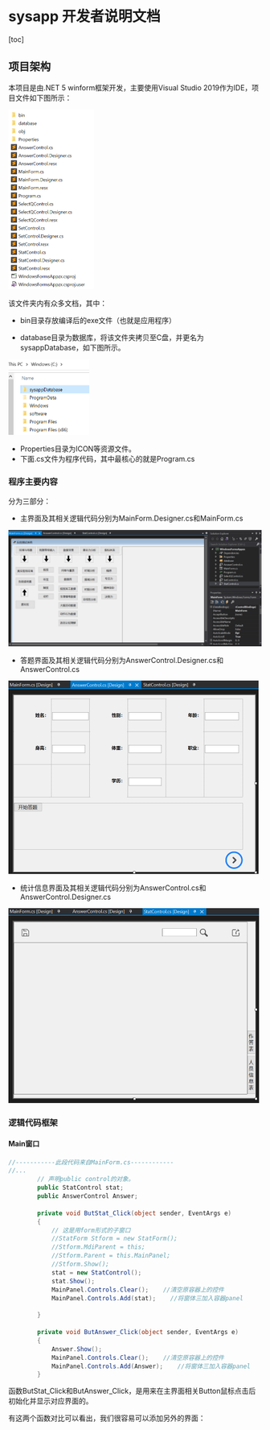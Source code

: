 

# sysapp 开发者说明文档

[toc]



## 项目架构

本项目是由.NET 5 winform框架开发，主要使用Visual Studio 2019作为IDE，项目文件如下图所示：

<img src="README.assets/project.png" alt="project" style="zoom:50%;" />

该文件夹内有众多文档，其中：

* bin目录存放编译后的exe文件（也就是应用程序）

* database目录为数据库，将该文件夹拷贝至C盘，并更名为sysappDatabase，如下图所示。

<img src="README.assets/shujuku.png" alt="shujuku" style="zoom:50%;" />

* Properties目录为ICON等资源文件。
* 下面.cs文件为程序代码，其中最核心的就是Program.cs

###  程序主要内容

分为三部分：

* 主界面及其相关逻辑代码分别为MainForm.Designer.cs和MainForm.cs 

![mainform](README.assets/mainform.png)



* 答题界面及其相关逻辑代码分别为AnswerControl.Designer.cs和AnswerControl.cs

<img src="README.assets/answercontrol.png" alt="answercontrol" style="zoom:50%;" />



* 统计信息界面及其相关逻辑代码分别为AnswerControl.cs和AnswerControl.Designer.cs

<img src="README.assets/statcontrol.png" alt="statcontrol" style="zoom: 50%;" />



### 逻辑代码框架

#### Main窗口

```c#
//-----------此段代码来自MainForm.cs------------
//...
        // 声明public control的对象。
        public StatControl stat;
        public AnswerControl Answer;

        private void ButStat_Click(object sender, EventArgs e)
        {
            // 这是用form形式的子窗口
            //StatForm Stform = new StatForm();
            //Stform.MdiParent = this;
            //Stform.Parent = this.MainPanel;
            //Stform.Show();
            stat = new StatControl();
            stat.Show();
            MainPanel.Controls.Clear();    //清空原容器上的控件
            MainPanel.Controls.Add(stat);    //将窗体三加入容器panel

        }

        private void ButAnswer_Click(object sender, EventArgs e)
        {
            Answer.Show();
            MainPanel.Controls.Clear();    //清空原容器上的控件
            MainPanel.Controls.Add(Answer);    //将窗体三加入容器panel
        }
```

函数ButStat_Click和ButAnswer_Click，是用来在主界面相关Button鼠标点击后初始化并显示对应界面的。

有这两个函数对比可以看出，我们很容易可以添加另外的界面：
